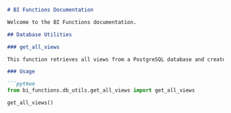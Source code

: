 ```markdown
# BI Functions Documentation

Welcome to the BI Functions documentation.

## Database Utilities

### get_all_views

This function retrieves all views from a PostgreSQL database and creates a file for each view with its definition.

### Usage

```python
from bi_functions.db_utils.get_all_views import get_all_views

get_all_views()